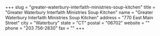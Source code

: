 +++
slug = "greater-waterbury-interfaith-ministries-soup-kitchen"
title = "Greater Waterbury Interfaith Ministries Soup Kitchen"
name = "Greater Waterbury Interfaith Ministries Soup Kitchen"
address = "770 East Main Street"
city = "Waterbury"
state = "CT"
postal = "06702"
website = ""
phone = "203 756-2830"
fax = ""
+++
